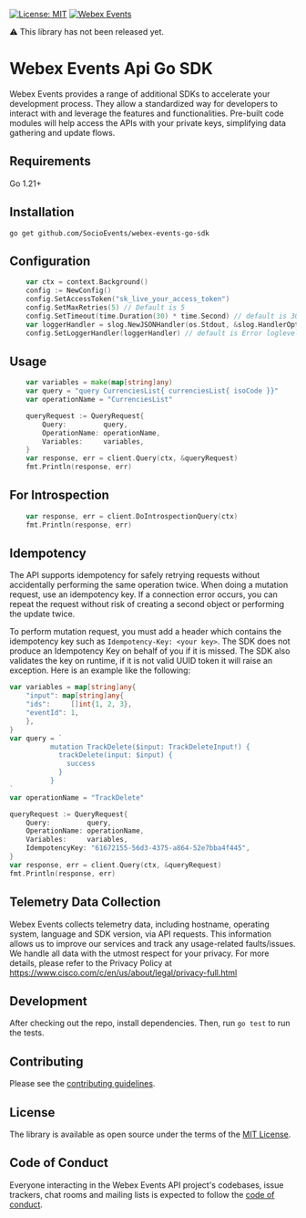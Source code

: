 [![License: MIT](https://img.shields.io/badge/License-MIT-green.svg)](LICENSE.txt)
[![Webex Events](https://github.com/SocioEvents/webex-events-go-sdk/actions/workflows/go-test.yml/badge.svg)](https://github.com/SocioEvents/webex-events-go-sdk/actions)

⚠️ This library has not been released yet.
# Webex Events Api Go SDK

Webex Events provides a range of additional SDKs to accelerate your development process.
They allow a standardized way for developers to interact with and leverage the features and functionalities.
Pre-built code modules will help access the APIs with your private keys, simplifying data gathering and update flows.

Requirements
-----------------

Go 1.21+

Installation
-----------------

`go get github.com/SocioEvents/webex-events-go-sdk`

Configuration
-----------------

```go
	var ctx = context.Background()
	config := NewConfig()
	config.SetAccessToken("sk_live_your_access_token")
	config.SetMaxRetries(5) // Default is 5
	config.SetTimeout(time.Duration(30) * time.Second) // default is 30 seconds
	var loggerHandler = slog.NewJSONHandler(os.Stdout, &slog.HandlerOptions{Level: slog.LevelInfo})
	config.SetLoggerHandler(loggerHandler) // default is Error loglevel to stdout
```

Usage
-----------------
```go
    var variables = make(map[string]any)
	var query = "query CurrenciesList{ currenciesList{ isoCode }}"
	var operationName = "CurrenciesList"

	queryRequest := QueryRequest{
		Query:         query,
		OperationName: operationName,
		Variables:     variables,
	}
	var response, err = client.Query(ctx, &queryRequest)
	fmt.Println(response, err)
```

For Introspection
-----------------
```go
	var response, err = client.DoIntrospectionQuery(ctx)
	fmt.Println(response, err)
```

Idempotency
-----------------
The API supports idempotency for safely retrying requests without accidentally performing the same operation twice.
When doing a mutation request, use an idempotency key. If a connection error occurs, you can repeat
the request without risk of creating a second object or performing the update twice.

To perform mutation request, you must add a header which contains the idempotency key such as
`Idempotency-Key: <your key>`. The SDK does not produce an Idempotency Key on behalf of you if it is missed.
The SDK also validates the key on runtime, if it is not valid UUID token it will raise an exception. Here is an example
like the following:

```go
var variables = map[string]any{
    "input": map[string]any{
    "ids":     []int{1, 2, 3},
    "eventId": 1,
    },
}
var query = `
          mutation TrackDelete($input: TrackDeleteInput!) {
            trackDelete(input: $input) {
              success
            }
          }
`
var operationName = "TrackDelete"

queryRequest := QueryRequest{
	Query:         query,
    OperationName: operationName,
    Variables:     variables,
    IdempotencyKey: "61672155-56d3-4375-a864-52e7bba4f445",
}
var response, err = client.Query(ctx, &queryRequest)
fmt.Println(response, err)

```

Telemetry Data Collection
-----------------
Webex Events collects telemetry data, including hostname, operating system, language and SDK version, via API requests.
This information allows us to improve our services and track any usage-related faults/issues. We handle all data with
the utmost respect for your privacy. For more details, please refer to the Privacy Policy at https://www.cisco.com/c/en/us/about/legal/privacy-full.html

Development
-----------------

After checking out the repo, install dependencies. Then, run `go test` to run the tests.

Contributing
-----------------
Please see the [contributing guidelines](CONTRIBUTING.md).

License
-----------------

The library is available as open source under the terms of the [MIT License](https://opensource.org/licenses/MIT).

Code of Conduct
-----------------

Everyone interacting in the Webex Events API project's codebases, issue trackers, chat rooms and mailing lists is expected to follow the [code of conduct](https://github.com/SocioEvents/webex-events-go-sdk/blob/main/CODE_OF_CONDUCT.md).
